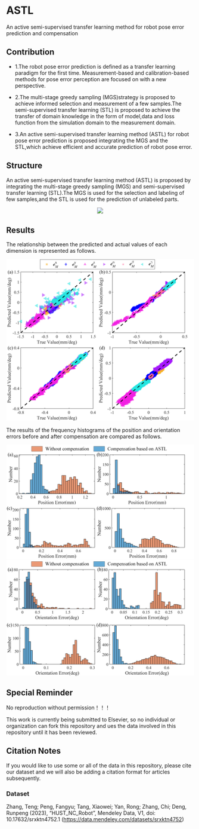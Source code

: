 # ASTL
An active semi-supervised transfer learning method for robot pose error prediction and compensation

## Contribution
- 1.The robot pose error prediction is defined as a transfer learning paradigm for the first time. Measurement-based and calibration-based methods for pose error perception are focused on with a new perspective.

- 2.The multi-stage greedy sampling (MGS)strategy is proposed to achieve informed selection and measurement of a few samples.The semi-supervised transfer learning (STL) is proposed to achieve the transfer of domain knowledge in the form of model,data and loss function from the simulation domain to the measurement domain.

- 3.An active semi-supervised transfer learning method (ASTL) for robot pose error prediction is proposed integrating the MGS and the STL,which achieve efficient and accurate prediction of robot pose error.

## Structure
An active semi-supervised transfer learning method (ASTL) is proposed by integrating the multi-stage greedy sampling (MGS) and semi-supervised transfer learning (STL).The MGS is used for the selection and labeling of few samples,and the STL is used for the prediction of unlabeled parts.
<div align=center>
<img src=https://github.com/ZhangTeng-Hust/ASTL/blob/main/IMG/all.png>
</div>

## Results
The relationship between the predicted and actual values of each dimension is represented as follows.
<div align=center>
<img src=https://github.com/ZhangTeng-Hust/ASTL/blob/main/IMG/result1.png>
</div>

The results of the frequency histograms of the position and orientation errors before and after compensation are compared as follows.
<div align=center>
<img src=https://github.com/ZhangTeng-Hust/ASTL/blob/main/IMG/Resul2.png>
<img src=https://github.com/ZhangTeng-Hust/ASTL/blob/main/IMG/Result3.png>
</div>

## Special Reminder
No reproduction without permission！！！

This work is currently being submitted to Elsevier, so no individual or organization can fork this repository and ues the data involved in this repository until it has been reviewed.

## Citation Notes
If you would like to use some or all of the data in this repository, please cite our dataset and we will also be adding a citation format for articles subsequently.
### Dataset
Zhang, Teng; Peng, Fangyu; Tang, Xiaowei; Yan, Rong; Zhang, Chi; Deng, Runpeng (2023), “HUST_NC_Robot”, Mendeley Data, V1, doi: 10.17632/srxktn4752.1 (https://data.mendeley.com/datasets/srxktn4752)
